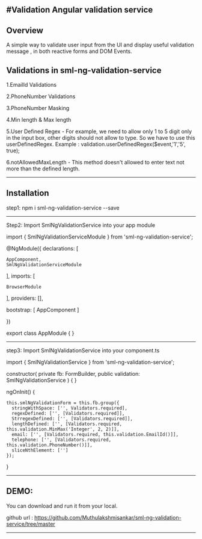 #Validation 
Angular validation service
--------------------------------

Overview
--------
A simple way to validate user input from the UI and display useful validation message , in both reactive forms and DOM Events.

Validations in sml-ng-validation-service
----------------------------------------
1.EmailId Validations 

2.PhoneNumber Validations 

3.PhoneNumber Masking 

4.Min length & Max length 

5.User Defined Regex - For example, we need to allow only 1 to 5 digit only in the input box, other digits should not allow to type. So we have to use this userDefinedRegex.
	Example : validation.userDefinedRegex($event,'1','5', true); 

6.notAllowedMaxLength - This method doesn't allowed to enter text not more than the defined length. 


----------------------------------------

Installation
------------

step1: npm i sml-ng-validation-service --save

_____________________________________________________
Step2: Import SmlNgValidationService into your app module


import {  SmlNgValidationServiceModule } from 'sml-ng-validation-service';


@NgModule({
  declarations: [

    AppComponent,
    SmlNgValidationServiceModule

  ],
  imports: [

    BrowserModule

  ],
  providers: [],

  bootstrap: [ AppComponent ]

})

export class AppModule { }

_____________________________________________________
step3: Import SmlNgValidationService into your component.ts


import { SmlNgValidationService } from 'sml-ng-validation-service';

constructor(
    private fb: FormBuilder,
    public validation: SmlNgValidationService
  ) { }
  
 ngOnInit() {

    this.smlNgValidationForm = this.fb.group({
      stringWithSpace: ['', Validators.required],
      regexDefined: ['', [Validators.required]],
      StrregexDefined: ['', [Validators.required]],
      lengthDefined: ['', [Validators.required, this.validation.MinMax('Integer', 2, 2)]],
      email: ['', [Validators.required, this.validation.EmailId()]],
      telephone: ['', [Validators.required, this.validation.PhoneNumber()]],
      sliceNthElement: ['']
    });

  }
______________________________________________________

DEMO:
---------
You can download and run it from your local.

github url : https://github.com/Muthulakshmisankar/sml-ng-validation-service/tree/master

_______________________________________________________________________________________


